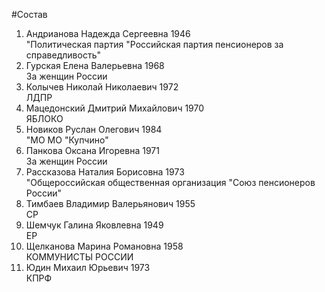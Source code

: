 #Состав
1. Андрианова Надежда Сергеевна 1946   
    "Политическая партия "Российская партия пенсионеров за справедливость"
2. Гурская Елена Валерьевна 1968   
    За женщин России
3. Колычев Николай Николаевич 1972   
    ЛДПР
4. Мацедонский Дмитрий Михайлович 1970   
    ЯБЛОКО
5. Новиков Руслан Олегович 1984   
    "МО МО "Купчино"
6. Панкова Оксана Игоревна 1971   
    За женщин России
7. Рассказова Наталия Борисовна 1973   
    "Общероссийская общественная организация "Союз пенсионеров России"
8. Тимбаев Владимир Валерьянович 1955   
    СР
9. Шемчук Галина Яковлевна 1949   
    ЕР
10. Щелканова Марина Романовна 1958   
    КОММУНИСТЫ РОССИИ
11. Юдин Михаил Юрьевич 1973   
    КПРФ

